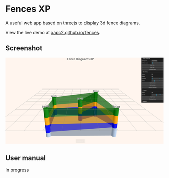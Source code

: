 # Fences XP
A useful web app based on [threejs](https://threejs.org/) to display 3d fence diagrams.

View the live demo at [xapc2.github.io/fences](https://xapc2.github.io/fences).

## Screenshot
![Screenshot of the app](./images/screenshot.png "Fences app")

## User manual
In progress
